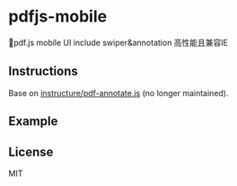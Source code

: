 # pdfjs-mobile
📄pdf.js mobile UI include swiper&annotation 高性能且兼容IE

## Instructions
Base on [instructure/pdf-annotate.js](https://github.com/instructure/pdf-annotate.js) (no longer maintained).

## Example

## License
MIT

